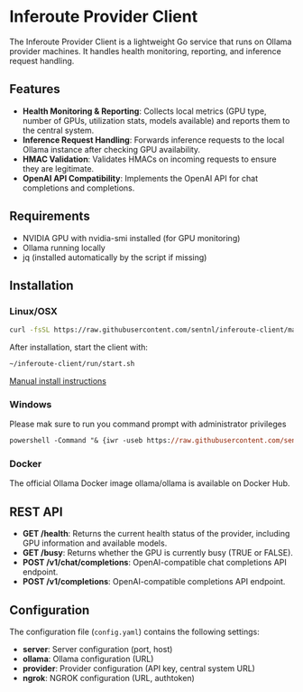 # Inferoute Provider Client

The Inferoute Provider Client is a lightweight Go service that runs on Ollama provider machines. It handles health monitoring, reporting, and inference request handling.

## Features

- **Health Monitoring & Reporting**: Collects local metrics (GPU type, number of GPUs, utilization stats, models available) and reports them to the central system.
- **Inference Request Handling**: Forwards inference requests to the local Ollama instance after checking GPU availability.
- **HMAC Validation**: Validates HMACs on incoming requests to ensure they are legitimate.
- **OpenAI API Compatibility**: Implements the OpenAI API for chat completions and completions.

## Requirements

- NVIDIA GPU with nvidia-smi installed (for GPU monitoring)
- Ollama running locally
- jq (installed automatically by the script if missing)

## Installation

### Linux/OSX

```bash
curl -fsSL https://raw.githubusercontent.com/sentnl/inferoute-client/main/scripts/install.sh | bash
```

After installation, start the client with:
```bash
~/inferoute-client/run/start.sh
```
[Manual install instructions](https://github.com/inferoute/inferoute-client/blob/main/docs/linux.md)

### Windows

Please mak sure to run you command prompt with administrator privileges

```ps
powershell -Command "& {iwr -useb https://raw.githubusercontent.com/sentnl/inferoute-client/main/scripts/windows-install.bat -OutFile windows-install.bat}" && windows-install.bat
```

### Docker

The official Ollama Docker image ollama/ollama is available on Docker Hub.



## REST API 

- **GET /health**: Returns the current health status of the provider, including GPU information and available models.
- **GET /busy**: Returns whether the GPU is currently busy (TRUE or FALSE).
- **POST /v1/chat/completions**: OpenAI-compatible chat completions API endpoint.
- **POST /v1/completions**: OpenAI-compatible completions API endpoint.

## Configuration

The configuration file (`config.yaml`) contains the following settings:

- **server**: Server configuration (port, host)
- **ollama**: Ollama configuration (URL)
- **provider**: Provider configuration (API key, central system URL)
- **ngrok**: NGROK configuration (URL, authtoken)




